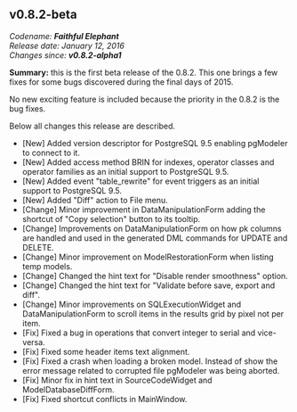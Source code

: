 v0.8.2-beta
------

<em>Codename: <strong>Faithful Elephant</strong></em><br/>
<em>Release date: January 12, 2016</em><br/>
<em>Changes since: <strong>v0.8.2-alpha1</strong></em><br/>

<strong>Summary:</strong> this is the first beta release of the 0.8.2. This one brings a few fixes for some bugs discovered during the final days of 2015.<br/>

No new exciting feature is included because the priority in the 0.8.2 is the bug fixes.<br/>

Below all changes this release are described. <br/>

* [New] Added version descriptor for PostgreSQL 9.5 enabling pgModeler to connect to it.
* [New] Added access method BRIN for indexes, operator classes and operator families as an initial support to PostgreSQL 9.5.
* [New] Added event "table_rewrite" for event triggers as an initial support to PostgreSQL 9.5.
* [New] Added "Diff" action to File menu.
* [Change] Minor improvement in DataManipulationForm adding the shortcut of "Copy selection" button to its tooltip.
* [Change] Improvements on DataManipulationForm on how pk columns are handled and used in the generated DML commands for UPDATE and DELETE.
* [Change] Minor improvement on ModelRestorationForm when listing temp models.
* [Change] Changed the hint text for "Disable render smoothness" option.
* [Change] Changed the hint text for "Validate before save, export and diff".
* [Change] Minor improvements on SQLExecutionWidget and DataManipulationForm to scroll items in the results grid by pixel not per item.
* [Fix] Fixed a bug in operations that convert integer to serial and vice-versa.
* [Fix] Fixed some header items text alignment.
* [Fix] Fixed a crash when loading a broken model. Instead of show the error message related to corrupted file pgModeler was being aborted.
* [Fix] Minor fix in hint text in SourceCodeWidget and ModelDatabaseDiffForm.
* [Fix] Fixed shortcut conflicts in MainWindow.
